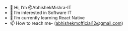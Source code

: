 - 👋 Hi, I’m @AbhishekMishra-IT
- 👀 I’m interested in Software IT
- 🌱 I’m currently learning React Native
- 📫 How to reach me- (abhishekmofficial12@gmail.com)

<!---
AbhishekMishra-IT/AbhishekMishra-IT is a ✨ special ✨ repository because its `README.md` (this file) appears on your GitHub profile.
You can click the Preview link to take a look at your changes.
--->

